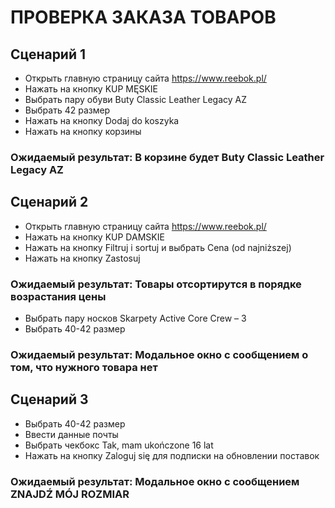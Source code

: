 # ПРОВЕРКА ЗАКАЗА ТОВАРОВ

## Сценарий 1
- Открыть главную страницу сайта https://www.reebok.pl/
- Нажать на кнопку KUP MĘSKIE
- Выбрать пару обуви Buty Classic Leather Legacy AZ
- Выбрать 42 размер
- Нажать на кнопку Dodaj do koszyka
- Нажать на кнопку корзины

### Ожидаемый результат: В корзине будет Buty Classic Leather Legacy AZ

## Сценарий 2
- Открыть главную страницу сайта https://www.reebok.pl/
- Нажать на кнопку KUP DAMSKIE
- Нажать на кнопку Filtruj i sortuj и выбрать Cena (od najniższej)
- Нажать на кнопку Zastosuj

### Ожидаемый результат: Товары отсортирутся в порядке возрастания цены

- Выбрать пару носков Skarpety Active Core Crew – 3 
- Выбрать 40-42 размер

### Ожидаемый результат: Модальное окно с сообщением о том, что нужного товара нет

## Сценарий 3

- Выбрать 40-42 размер
- Ввести данные почты
- Выбрать чекбокс Tak, mam ukończone 16 lat
- Нажать на кнопку Zaloguj się для подписки на обновлении поставок

### Ожидаемый результат: Модальное окно с сообщением ZNAJDŹ MÓJ ROZMIAR
